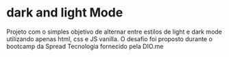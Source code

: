 # dark and light Mode
Projeto com o simples objetivo de alternar entre estilos de light e dark mode utilizando apenas html, css e JS vanilla.
O desafio foi proposto durante o bootcamp da Spread Tecnologia fornecido pela DIO.me